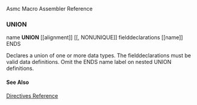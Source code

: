 Asmc Macro Assembler Reference

### UNION

name **UNION** [[alignment]] [[, NONUNIQUE]]
   fielddeclarations
[[name]] ENDS


Declares a union of one or more data types. The fielddeclarations must be valid data definitions. Omit the ENDS name label on nested UNION definitions.

#### See Also

[Directives Reference](readme.md)